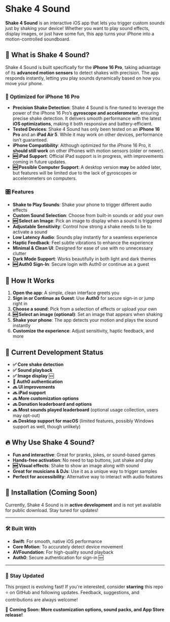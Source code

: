 # Shake 4 Sound  

**Shake 4 Sound** is an interactive iOS app that lets you trigger custom sounds just by shaking your device! Whether you want to play sound effects, display images, or just have some fun, this app turns your iPhone into a motion-controlled soundboard.  

## 🎵 What is Shake 4 Sound?  
Shake 4 Sound is built specifically for the **iPhone 16 Pro**, taking advantage of its **advanced motion sensors** to detect shakes with precision. The app responds instantly, letting you play sounds dynamically based on how you move your phone.  

### 📱 Optimized for iPhone 16 Pro  
- **Precision Shake Detection**: Shake 4 Sound is fine-tuned to leverage the power of the iPhone 16 Pro’s **gyroscope and accelerometer**, ensuring precise shake detection. It delivers smooth performance with the latest **iOS optimizations**, making it both responsive and battery-efficient.  
- **Tested Devices**: Shake 4 Sound has only been tested on an **iPhone 16 Pro** and an **iPad Air 5**. While it may work on other devices, performance isn’t guaranteed.  
- **iPhone Compatibility**: Although optimized for the iPhone 16 Pro, it **should still work** on other iPhones with motion sensors (older or newer).  
- **🆕 iPad Support**: Official iPad support is in progress, with improvements coming in future updates.  
- **🆕 Possible Computer Support**: A desktop version **may** be added later, but features will be limited due to the lack of gyroscopes or accelerometers on computers.  

### 🎛️ Features  
- **Shake to Play Sounds**: Shake your phone to trigger different audio effects  
- **Custom Sound Selection**: Choose from built-in sounds or add your own  
- **🆕 Select an Image**: Pick an image to display when a sound is triggered  
- **Adjustable Sensitivity**: Control how strong a shake needs to be to activate a sound  
- **Low Latency Audio**: Sounds play instantly for a seamless experience  
- **Haptic Feedback**: Feel subtle vibrations to enhance the experience  
- **Minimal & Clean UI**: Designed for ease of use with no unnecessary clutter  
- **Dark Mode Support**: Works beautifully in both light and dark themes  
- **🆕 Auth0 Sign-In**: Secure login with Auth0 or continue as a guest  

## 🚀 How It Works  
1. **Open the app**: A simple, clean interface greets you  
2. **Sign in or Continue as Guest**: Use **Auth0** for secure sign-in or jump right in  
3. **Choose a sound**: Pick from a selection of effects or upload your own  
4. **🆕 Select an image (optional)**: Set an image that appears when shaking  
5. **Shake your phone**: The app detects your motion and plays the sound instantly  
6. **Customize the experience**: Adjust sensitivity, haptic feedback, and more  

## 🔧 Current Development Status  
- **✅ Core shake detection**  
- **✅ Sound playback**  
- **✅ Image display** 🆕  
- **🔄 Auth0 authentication**  
- **🔜 UI improvements**  
- **🔜 iPad support**  
- **🔜 More customization options**  
- **🔜 Donation leaderboard and options**  
- **🔜 Most sounds played leaderboard** (optional usage collection, users may opt-out)  
- **🔜 Desktop support for macOS** (limited features, possibly Windows support as well, though unlikely)  

## 🔥 Why Use Shake 4 Sound?  
- **Fun and interactive**: Great for pranks, jokes, or sound-based games  
- **Hands-free activation**: No need to tap buttons, just shake and play  
- **🆕 Visual effects**: Shake to show an image along with sound  
- **Great for musicians & DJs**: Use it as a unique way to trigger samples  
- **Perfect for accessibility**: Alternative way to interact with audio features  

## 💾 Installation (Coming Soon)  
Currently, Shake 4 Sound is in **active development** and is not yet available for public download. Stay tuned for updates!  

---
### 🛠 Built With  
- **Swift**: For smooth, native iOS performance  
- **Core Motion**: To accurately detect device movement  
- **AVFoundation**: For high-quality sound playback  
- **Auth0**: Secure authentication for sign-in 🆕  

---
### 📢 Stay Updated  
This project is evolving fast! If you're interested, consider **starring** this repo ⭐ on GitHub and following updates. Feedback, suggestions, and contributions are always welcome!  

📌 **Coming Soon: More customization options, sound packs, and App Store release!**
